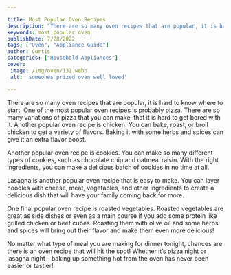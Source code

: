 ```yaml
---

title: Most Popular Oven Recipes
description: "There are so many oven recipes that are popular, it is hard to know where to start. One of the most popular oven recipes is probab...learn about it in this post"
keywords: most popular oven
publishDate: 7/28/2022
tags: ["Oven", "Appliance Guide"]
author: Curtis
categories: ["Household Appliances"]
cover: 
 image: /img/oven/132.webp
 alt: 'someones prized oven well loved'

---
```


There are so many oven recipes that are popular, it is hard to know where to start. One of the most popular oven recipes is probably pizza. There are so many variations of pizza that you can make, that it is hard to get bored with it. Another popular oven recipe is chicken. You can bake, roast, or broil chicken to get a variety of flavors. Baking it with some herbs and spices can give it an extra flavor boost.

Another popular oven recipe is cookies. You can make so many different types of cookies, such as chocolate chip and oatmeal raisin. With the right ingredients, you can make a delicious batch of cookies in no time at all. 

Lasagna is another popular oven recipe that is easy to make. You can layer noodles with cheese, meat, vegetables, and other ingredients to create a delicious dish that will have your family coming back for more. 

One final popular oven recipe is roasted vegetables. Roasted vegetables are great as side dishes or even as a main course if you add some protein like grilled chicken or beef cubes. Roasting them with olive oil and some herbs and spices will bring out their flavor and make them even more delicious! 

No matter what type of meal you are making for dinner tonight, chances are there is an oven recipe that will hit the spot! Whether it’s pizza night or lasagna night – baking up something hot from the oven has never been easier or tastier!
